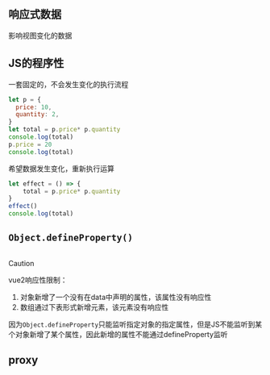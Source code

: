 ## 响应式数据

影响视图变化的数据

## JS的程序性

一套固定的，不会发生变化的执行流程

```js
let p = {
  price: 10,
  quantity: 2,
}
let total = p.price* p.quantity
console.log(total)
p.price = 20
console.log(total)
```

 希望数据发生变化，重新执行运算

```js
let effect = () => {
	total = p.price* p.quantity
}
effect()
console.log(total)
```

## `Object.defineProperty()`

```
```

> [!caution]
>
> vue2响应性限制：
>
> 1. 对象新增了一个没有在data中声明的属性，该属性没有响应性
> 2. 数组通过下表形式新增元素，该元素没有响应性
>
> 因为`Object.defineProperty`只能监听指定对象的指定属性，但是JS不能监听到某个对象新增了某个属性，因此新增的属性不能通过defineProperty监听



## proxy

